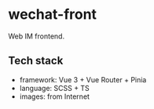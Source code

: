 # wechat-front

Web IM frontend.

## Tech stack

- framework: Vue 3 + Vue Router + Pinia
- language: SCSS + TS
- images: from Internet
